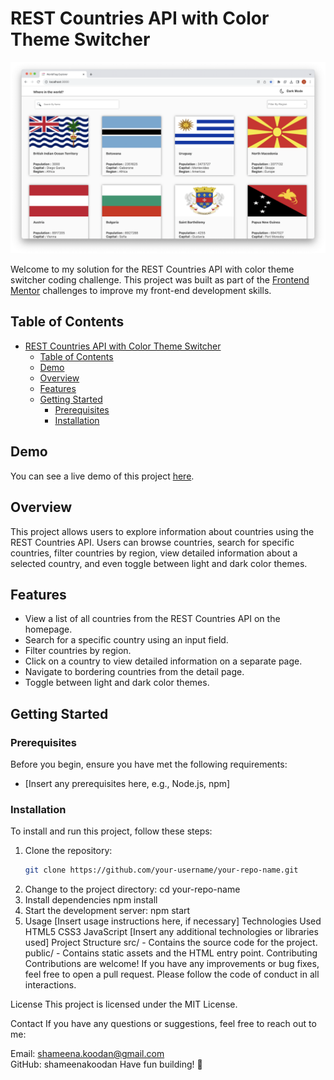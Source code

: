 # REST Countries API with Color Theme Switcher

![Design preview for the REST Countries API with color theme switcher coding challenge](./public/design/Front-desktop.png)

Welcome to my solution for the REST Countries API with color theme switcher coding challenge. This project was built as part of the [Frontend Mentor](https://www.frontendmentor.io) challenges to improve my front-end development skills.

## Table of Contents
- [REST Countries API with Color Theme Switcher](#rest-countries-api-with-color-theme-switcher)
  - [Table of Contents](#table-of-contents)
  - [Demo](#demo)
  - [Overview](#overview)
  - [Features](#features)
  - [Getting Started](#getting-started)
    - [Prerequisites](#prerequisites)
    - [Installation](#installation)

## Demo
You can see a live demo of this project [here](https://restcountries-frontend-seven.vercel.app/).

## Overview
This project allows users to explore information about countries using the REST Countries API. Users can browse countries, search for specific countries, filter countries by region, view detailed information about a selected country, and even toggle between light and dark color themes.

## Features
- View a list of all countries from the REST Countries API on the homepage.
- Search for a specific country using an input field.
- Filter countries by region.
- Click on a country to view detailed information on a separate page.
- Navigate to bordering countries from the detail page.
- Toggle between light and dark color themes.

## Getting Started
### Prerequisites
Before you begin, ensure you have met the following requirements:
- [Insert any prerequisites here, e.g., Node.js, npm]

### Installation
To install and run this project, follow these steps:

1. Clone the repository:
   ```bash
   git clone https://github.com/your-username/your-repo-name.git
2. Change to the project directory:
    cd your-repo-name
3. Install dependencies
    npm install
4. Start the development server:
    npm start
5. Usage
[Insert usage instructions here, if necessary]
Technologies Used
HTML5
CSS3
JavaScript
[Insert any additional technologies or libraries used]
Project Structure
src/ - Contains the source code for the project.
public/ - Contains static assets and the HTML entry point.
Contributing
Contributions are welcome! If you have any improvements or bug fixes, feel free to open a pull request. Please follow the code of conduct in all interactions.

License
This project is licensed under the MIT License.

Contact
If you have any questions or suggestions, feel free to reach out to me:

Email: shameena.koodan@gmail.com    
GitHub: shameenakoodan
Have fun building! 🚀




